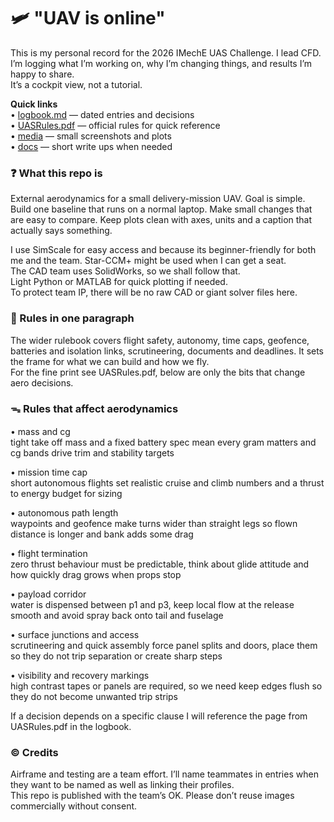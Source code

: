 # 🛩️ "UAV is online"

This is my personal record for the 2026 IMechE UAS Challenge. I lead CFD.  
I’m logging what I’m working on, why I’m changing things, and results I’m happy to share.  
It’s a cockpit view, not a tutorial.

**Quick links**  
• [logbook.md](logbook.md) — dated entries and decisions  
• [UASRules.pdf](UASRules.pdf) — official rules for quick reference  
• [media](media/) — small screenshots and plots  
• [docs](docs/) — short write ups when needed 

### ❓ What this repo is
External aerodynamics for a small delivery-mission UAV. Goal is simple. Build one baseline that runs on a normal laptop. Make small changes that are easy to compare. Keep plots clean with axes, units and a caption that actually says something.

I use SimScale for easy access and because its beginner-friendly for both me and the team. Star-CCM+ might be used when I can get a seat.  
The CAD team uses SolidWorks, so we shall follow that.  
Light Python or MATLAB for quick plotting if needed.  
To protect team IP, there will be no raw CAD or giant solver files here.

### 📜 Rules in one paragraph

The wider rulebook covers flight safety, autonomy, time caps, geofence, batteries and isolation links, scrutineering, documents and deadlines. It sets the frame for what we can build and how we fly.    
For the fine print see UASRules.pdf, below are only the bits that change aero decisions.

### ᯓ Rules that affect aerodynamics

• mass and cg  
tight take off mass and a fixed battery spec mean every gram matters and cg bands drive trim and stability targets

• mission time cap  
short autonomous flights set realistic cruise and climb numbers and a thrust to energy budget for sizing

• autonomous path length  
waypoints and geofence make turns wider than straight legs so flown distance is longer and bank adds some drag

• flight termination  
zero thrust behaviour must be predictable, think about glide attitude and how quickly drag grows when props stop

• payload corridor  
water is dispensed between p1 and p3, keep local flow at the release smooth and avoid spray back onto tail and fuselage

• surface junctions and access  
scrutineering and quick assembly force panel splits and doors, place them so they do not trip separation or create sharp steps

• visibility and recovery markings  
high contrast tapes or panels are required, so we need keep edges flush so they do not become unwanted trip strips

If a decision depends on a specific clause I will reference the page from UASRules.pdf in the logbook.

### © Credits
Airframe and testing are a team effort. I’ll name teammates in entries when they want to be named as well as linking their profiles.  
This repo is published with the team’s OK. Please don’t reuse images commercially without consent.


